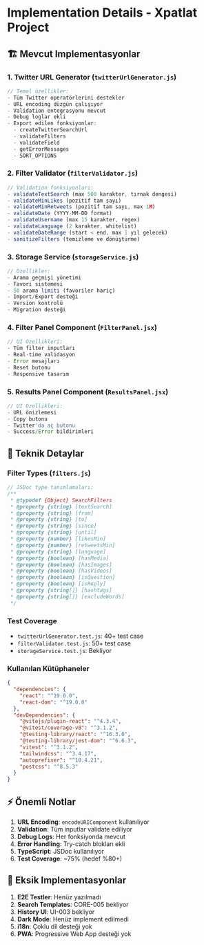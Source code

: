 # Implementation Details - Xpatlat Project

## 🏗️ Mevcut Implementasyonlar

### 1. Twitter URL Generator (`twitterUrlGenerator.js`)
```javascript
// Temel özellikler:
- Tüm Twitter operatörlerini destekler
- URL encoding düzgün çalışıyor
- Validation entegrasyonu mevcut
- Debug loglar ekli
- Export edilen fonksiyonlar:
  - createTwitterSearchUrl
  - validateFilters
  - validateField
  - getErrorMessages
  - SORT_OPTIONS
```

### 2. Filter Validator (`filterValidator.js`)
```javascript
// Validation fonksiyonları:
- validateTextSearch (max 500 karakter, tırnak dengesi)
- validateMinLikes (pozitif tam sayı)
- validateMinRetweets (pozitif tam sayı, max 1M)
- validateDate (YYYY-MM-DD format)
- validateUsername (max 15 karakter, regex)
- validateLanguage (2 karakter, whitelist)
- validateDateRange (start < end, max 1 yıl gelecek)
- sanitizeFilters (temizleme ve dönüştürme)
```

### 3. Storage Service (`storageService.js`)
```javascript
// Özellikler:
- Arama geçmişi yönetimi
- Favori sistemesi
- 50 arama limiti (favoriler hariç)
- Import/Export desteği
- Version kontrolü
- Migration desteği
```

### 4. Filter Panel Component (`FilterPanel.jsx`)
```javascript
// UI Özellikleri:
- Tüm filter inputları
- Real-time validasyon
- Error mesajları
- Reset butonu
- Responsive tasarım
```

### 5. Results Panel Component (`ResultsPanel.jsx`)
```javascript
// UI Özellikleri:
- URL önizlemesi
- Copy butonu
- Twitter'da aç butonu
- Success/Error bildirimleri
```

## 🔧 Teknik Detaylar

### Filter Types (`filters.js`)
```javascript
// JSDoc type tanımlamaları:
/**
 * @typedef {Object} SearchFilters
 * @property {string} [textSearch]
 * @property {string} [from]
 * @property {string} [to]
 * @property {string} [since]
 * @property {string} [until]
 * @property {number} [likesMin]
 * @property {number} [retweetsMin]
 * @property {string} [language]
 * @property {boolean} [hasMedia]
 * @property {boolean} [hasImages]
 * @property {boolean} [hasVideos]
 * @property {boolean} [isQuestion]
 * @property {boolean} [isReply]
 * @property {string[]} [hashtags]
 * @property {string[]} [excludeWords]
 */
```

### Test Coverage
- `twitterUrlGenerator.test.js`: 40+ test case
- `filterValidator.test.js`: 50+ test case
- `storageService.test.js`: Bekliyor

### Kullanılan Kütüphaneler
```json
{
  "dependencies": {
    "react": "^19.0.0",
    "react-dom": "^19.0.0"
  },
  "devDependencies": {
    "@vitejs/plugin-react": "^4.3.4",
    "@vitest/coverage-v8": "^3.1.2",
    "@testing-library/react": "^16.3.0",
    "@testing-library/jest-dom": "^6.6.3",
    "vitest": "^3.1.2",
    "tailwindcss": "^3.4.17",
    "autoprefixer": "^10.4.21",
    "postcss": "^8.5.3"
  }
}
```

## ⚡ Önemli Notlar

1. **URL Encoding**: `encodeURIComponent` kullanılıyor
2. **Validation**: Tüm inputlar validate ediliyor
3. **Debug Logs**: Her fonksiyonda mevcut
4. **Error Handling**: Try-catch blokları ekli
5. **TypeScript**: JSDoc kullanılıyor
6. **Test Coverage**: ~75% (hedef %80+)

## 🔄 Eksik Implementasyonlar

1. **E2E Testler**: Henüz yazılmadı
2. **Search Templates**: CORE-005 bekliyor
3. **History UI**: UI-003 bekliyor
4. **Dark Mode**: Henüz implement edilmedi
5. **i18n**: Çoklu dil desteği yok
6. **PWA**: Progressive Web App desteği yok
